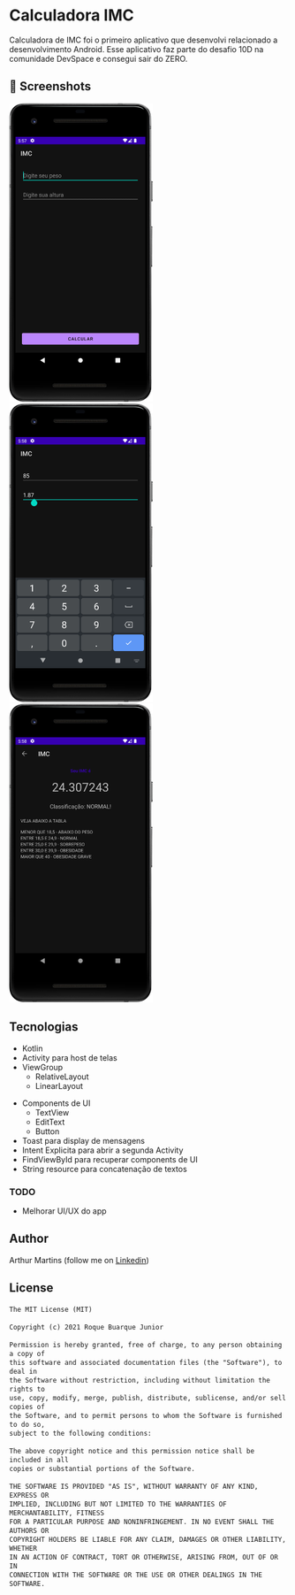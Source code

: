 # Calculadora IMC
Calculadora de IMC foi o primeiro aplicativo que desenvolvi relacionado a desenvolvimento Android. Esse aplicativo faz parte do desafio 10D na comunidade DevSpace e consegui sair do ZERO. 



## :camera_flash: Screenshots
<!-- You can add more screenshots here if you like -->
<img src="/results/screen.png" width="260">&emsp;<img src="/results/screen2.png" width="260">&emsp;<img src="/results/final.png" width="260">

## Tecnologias
* Kotlin
* Activity para host de telas
* ViewGroup
    * RelativeLayout
    * LinearLayout
- Components de UI
    - TextView
    - EditText
    - Button
- Toast para display de mensagens
- Intent Explicita para abrir a segunda Activity
- FindViewById para recuperar components de UI
- String resource para concatenação de textos


### TODO
- Melhorar UI/UX do app

## Author
Arthur Martins (follow me on [Linkedin](https://www.linkedin.com/in/arthur-martins-20165b16b/))

## License
```
The MIT License (MIT)

Copyright (c) 2021 Roque Buarque Junior

Permission is hereby granted, free of charge, to any person obtaining a copy of
this software and associated documentation files (the "Software"), to deal in
the Software without restriction, including without limitation the rights to
use, copy, modify, merge, publish, distribute, sublicense, and/or sell copies of
the Software, and to permit persons to whom the Software is furnished to do so,
subject to the following conditions:

The above copyright notice and this permission notice shall be included in all
copies or substantial portions of the Software.

THE SOFTWARE IS PROVIDED "AS IS", WITHOUT WARRANTY OF ANY KIND, EXPRESS OR
IMPLIED, INCLUDING BUT NOT LIMITED TO THE WARRANTIES OF MERCHANTABILITY, FITNESS
FOR A PARTICULAR PURPOSE AND NONINFRINGEMENT. IN NO EVENT SHALL THE AUTHORS OR
COPYRIGHT HOLDERS BE LIABLE FOR ANY CLAIM, DAMAGES OR OTHER LIABILITY, WHETHER
IN AN ACTION OF CONTRACT, TORT OR OTHERWISE, ARISING FROM, OUT OF OR IN
CONNECTION WITH THE SOFTWARE OR THE USE OR OTHER DEALINGS IN THE SOFTWARE.
```
